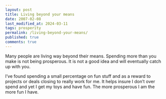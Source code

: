 ```yaml
---
layout: post
title: Living beyond your means
date: 2007-02-08
last_modified_at: 2024-03-11
tags: prosperity
permalink: /living-beyond-your-means/
published: true
comments: true
---
```

Many people are living way beyond their means.  Spending more than you make is not being prosperous.  It is not a good idea and will eventually catch up with you.
<!--more-->
I’ve found spending a small percentage on fun stuff and as a reward to projects or deals closing to really work for me.  It helps insure I don’t over spend and yet I get my toys and have fun.  The more prosperous I am the more fun I have.